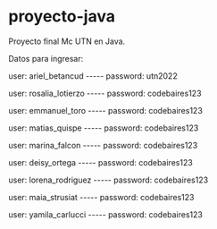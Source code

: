# proyecto-java
Proyecto final Mc UTN en Java.

Datos para ingresar:

user: ariel_betancud  -----  password: utn2022

user: rosalia_lotierzo ----- password: codebaires123

user: emmanuel_toro ----- password: codebaires123

user: matias_quispe ----- password: codebaires123

user: marina_falcon ----- password: codebaires123

user: deisy_ortega ----- password: codebaires123

user: lorena_rodriguez ----- password: codebaires123

user: maia_strusiat ----- password: codebaires123

user: yamila_carlucci ----- password: codebaires123
